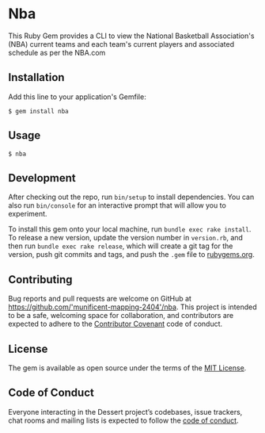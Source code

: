 # Nba

This Ruby Gem provides a CLI to view the National Basketball Association's (NBA) current teams and each team's current players and associated schedule as per the NBA.com

## Installation

Add this line to your application's Gemfile:

    $ gem install nba

## Usage

    $ nba

## Development

After checking out the repo, run `bin/setup` to install dependencies. You can also run `bin/console` for an interactive prompt that will allow you to experiment.

To install this gem onto your local machine, run `bundle exec rake install`. To release a new version, update the version number in `version.rb`, and then run `bundle exec rake release`, which will create a git tag for the version, push git commits and tags, and push the `.gem` file to [rubygems.org](https://rubygems.org).

## Contributing

Bug reports and pull requests are welcome on GitHub at https://github.com/'munificent-mapping-2404'/nba. This project is intended to be a safe, welcoming space for collaboration, and contributors are expected to adhere to the [Contributor Covenant](http://contributor-covenant.org) code of conduct.

## License

The gem is available as open source under the terms of the [MIT License](https://opensource.org/licenses/MIT).

## Code of Conduct

Everyone interacting in the Dessert project’s codebases, issue trackers, chat rooms and mailing lists is expected to follow the [code of conduct](https://github.com/'munificent-mapping-2404'/nba/blob/master/CODE_OF_CONDUCT.md).
